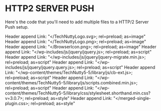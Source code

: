 # HTTP2 SERVER PUSH #

Here's the code that you'll need to add multiple files to a HTTP/2 Server Push setup.

 Header append Link: "</TechNuttyLogo.svg>; rel=preload; as=image"
 Header append Link: "</TechNuttyLogo.png>; rel=preload; as=image"
 Header append Link: "</BrowserIcon.png>; rel=preload; as=image"
 Header append Link: "</wp-includes/js/jquery/jquery.js>; rel=preload; as=script"
 Header append Link: "</wp-includes/js/jquery/jquery-migrate.min.js>; rel=preload; as=script"
 Header append Link: "</wp-includes/js/jquery/jquery.query.js>; rel=preload; as=script"
 Header append Link: "</wp-content/themes/TechNutty5-5/library/js/cb-ext.js>; rel=preload; as=script"
 Header append Link: "</wp-content/themes/TechNutty5-5/library/js/scripts.combined.min.js>; rel=preload; as=script"
 Header append Link: "</wp-content/themes/TechNutty5-5/library/css/stylesheet.shorthand.min.css?v=3.0.7>; rel=preload; as=style"
 Header append Link: "</merged-single-plugin.css>; rel=preload; as=style"